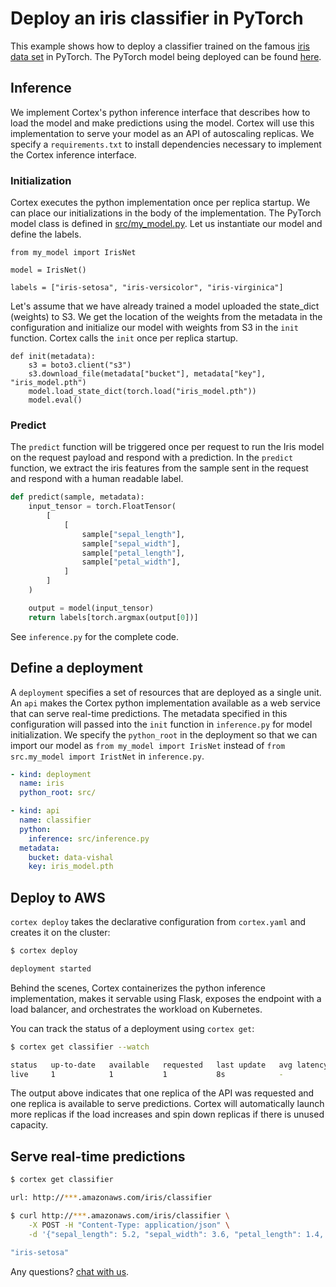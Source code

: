 # Deploy an iris classifier in PyTorch

This example shows how to deploy a classifier trained on the famous [iris data set](https://archive.ics.uci.edu/ml/datasets/iris) in PyTorch. The PyTorch model being deployed can be found [here](./src/model.py).


## Inference

We implement Cortex's python inference interface that describes how to load the model and make predictions using the model. Cortex will use this implementation to serve your model as an API of autoscaling replicas. We specify a `requirements.txt` to install dependencies necessary to implement the Cortex inference interface.

### Initialization

Cortex executes the python implementation once per replica startup. We can place our initializations in the body of the implementation. The PyTorch model class is defined in [src/my_model.py](./src/my_model.py). Let us instantiate our model and define the labels.
```
from my_model import IrisNet

model = IrisNet()

labels = ["iris-setosa", "iris-versicolor", "iris-virginica"]
```

Let's assume that we have already trained a model uploaded the state_dict (weights) to S3. We get the location of the weights from the metadata in the configuration and initialize our model with weights from S3 in the `init` function. Cortex calls the `init` once per replica startup.
```
def init(metadata):
    s3 = boto3.client("s3")
    s3.download_file(metadata["bucket"], metadata["key"], "iris_model.pth")
    model.load_state_dict(torch.load("iris_model.pth"))
    model.eval()
```

### Predict

The `predict` function will be triggered once per request to run the Iris model on the request payload and respond with a prediction. In the `predict` function, we extract the iris features from the sample sent in the request and respond with a human readable label.

```python
def predict(sample, metadata):
    input_tensor = torch.FloatTensor(
        [
            [
                sample["sepal_length"],
                sample["sepal_width"],
                sample["petal_length"],
                sample["petal_width"],
            ]
        ]
    )

    output = model(input_tensor)
    return labels[torch.argmax(output[0])]
```

See `inference.py` for the complete code.

## Define a deployment

A `deployment` specifies a set of resources that are deployed as a single unit. An `api` makes the Cortex python implementation available as a web service that can serve real-time predictions. The metadata specified in this configuration will passed into the `init` function in `inference.py` for model initialization. We specify the `python_root` in the deployment so that we can import our model as `from my_model import IrisNet` instead of `from src.my_model import IristNet` in `inference.py`.

```yaml
- kind: deployment
  name: iris
  python_root: src/

- kind: api
  name: classifier
  python:
    inference: src/inference.py
  metadata:
    bucket: data-vishal
    key: iris_model.pth
```

## Deploy to AWS

`cortex deploy` takes the declarative configuration from `cortex.yaml` and creates it on the cluster:

```bash
$ cortex deploy

deployment started
```

Behind the scenes, Cortex containerizes the python inference implementation, makes it servable using Flask, exposes the endpoint with a load balancer, and orchestrates the workload on Kubernetes.

You can track the status of a deployment using `cortex get`:

```bash
$ cortex get classifier --watch

status   up-to-date   available   requested   last update   avg latency
live     1            1           1           8s            -
```

The output above indicates that one replica of the API was requested and one replica is available to serve predictions. Cortex will automatically launch more replicas if the load increases and spin down replicas if there is unused capacity.

## Serve real-time predictions

```bash
$ cortex get classifier

url: http://***.amazonaws.com/iris/classifier

$ curl http://***.amazonaws.com/iris/classifier \
    -X POST -H "Content-Type: application/json" \
    -d '{"sepal_length": 5.2, "sepal_width": 3.6, "petal_length": 1.4, "petal_width": 0.3}'

"iris-setosa"
```

Any questions? [chat with us](https://gitter.im/cortexlabs/cortex).

